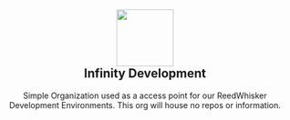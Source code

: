 <h2 align='center'>
  <img src="https://media.discordapp.net/attachments/653733403841134600/983237760586498068/F207D494-A1FB-4056-9C81-3B11FEF9D976.png" height='100px' width='100px' />
  <br> 
  Infinity Development
</h2>
<p align="center">
  Simple Organization used as a access point for our ReedWhisker Development Environments. This org will house no repos or information.
</p>
